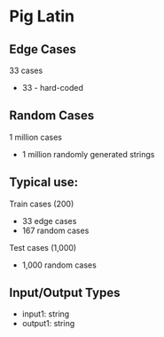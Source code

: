 # Pig Latin

## Edge Cases
33 cases
- 33 - hard-coded

## Random Cases
1 million cases
- 1 million randomly generated strings

## Typical use:
Train cases (200)
- 33 edge cases
- 167 random cases

Test cases (1,000)
- 1,000 random cases

## Input/Output Types
- input1: string
- output1: string
